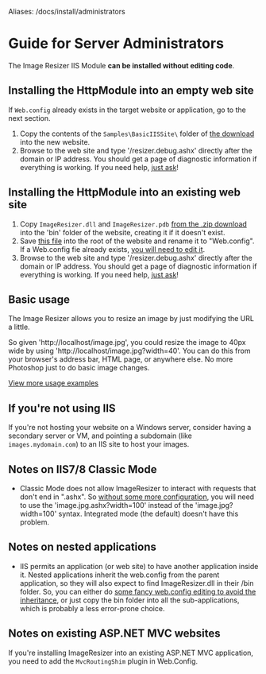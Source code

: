 Aliases: /docs/install/administrators


# Guide for Server Administrators

The Image Resizer IIS Module **can be installed without editing code**. 

## Installing the HttpModule into an empty web site

If `Web.config` already exists in the target website or application, go to the next section.

1. Copy the contents of the `Samples\BasicIISSite\` folder of [the download](/download) into the new website.
2. Browse to the web site and type '/resizer.debug.ashx' directly after the domain or IP address. You should get a page of diagnostic information if everything is working. If you need help, [just ask](/support)!


## Installing the HttpModule into an existing web site

1. Copy `ImageResizer.dll` and `ImageResizer.pdb` [from the .zip download](/download) into the 'bin' folder of the website, creating it if it doesn't exist.
3. Save [this file](/attachments/Web.config.txt) into the root of the website and rename it to "Web.config". If a Web.config fie already exists, [you will need to edit it](/docs/install/web-config).
4. Browse to the web site and type '/resizer.debug.ashx' directly after the domain or IP address. You should get a page of diagnostic information if everything is working. If you need help, [just ask](/support)!

## Basic usage

The Image Resizer allows you to resize an image by just modifying the URL a little.

So given 'http://localhost/image.jpg', you could resize the image to 40px wide by using 'http://localhost/image.jpg?width=40'. You can do this from your browser's address bar, HTML page, or anywhere else. No more Photoshop just to do basic image changes.

[View more usage examples](/docs/examples)


## If you're not using IIS

If you're not hosting your website on a Windows server, consider having a secondary server or VM, and pointing a subdomain (like `images.mydomain.com`) to an IIS site to host your images.

## Notes on  IIS7/8 Classic Mode

* Classic Mode does not allow ImageResizer to interact with requests that don't end in ".ashx". So [without some more configuration](/docs/cleanurls), you will need to use the 'image.jpg.ashx?width=100' instead of the 'image.jpg?width=100' syntax. Integrated mode (the default) doesn't have this problem.

## Notes on nested applications

* IIS permits an application (or web site) to have another application inside it. Nested applications inherit the web.config from the parent application, so they will also expect to find ImageResizer.dll in their /bin folder. So, you can either do [some fancy web.config editing to avoid the inheritance](http://aspdotnetfaq.com/Faq/how-to-disable-web-config-inheritance-for-child-applications-in-subfolders-in-asp-net.aspx), or just copy the bin folder into all the sub-applications, which is probably a less error-prone choice.

## Notes on existing ASP.NET MVC websites

If you're installing ImageResizer into an existing ASP.NET MVC application, you need to add the `MvcRoutingShim` plugin in Web.Config.